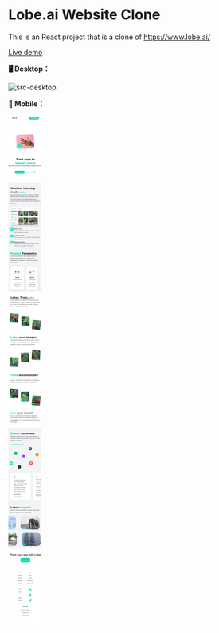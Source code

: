 # Lobe.ai Website Clone

This is an React project that is a clone of https://www.lobe.ai/

[Live demo](https://lobe-ai-website-clone.vercel.app/)

**🖥 Desktop：**

![src-desktop](<./public/lobe-ai(desktop).png>)

**📱 Mobile：**

![src-desktop](<./public/lobe-ai-(mobile).png>)
